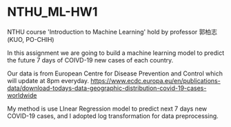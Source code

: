 # NTHU_ML-HW1
NTHU course 'Introduction to Machine Learning'  hold by professor 郭柏志(KUO, PO-CHIH)


In this assignment we are going to build a machine learning model to predict the future 7 days of COIVD-19 new cases of each country.

Our data is from European Centre for Disease Prevention and Control which will update at 8pm everyday.
https://www.ecdc.europa.eu/en/publications-data/download-todays-data-geographic-distribution-covid-19-cases-worldwide

My method is use LInear Regression model to predict next 7 days new COVID-19 cases, and I adopted log transformation for data preprocessing.
